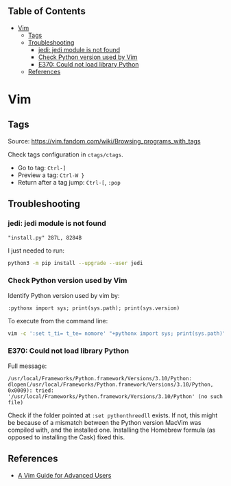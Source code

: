 <!-- START doctoc generated TOC please keep comment here to allow auto update -->
<!-- DON'T EDIT THIS SECTION, INSTEAD RE-RUN doctoc TO UPDATE -->
## Table of Contents

- [Vim](#vim)
  - [Tags](#tags)
  - [Troubleshooting](#troubleshooting)
    - [jedi: jedi module is not found](#jedi-jedi-module-is-not-found)
    - [Check Python version used by Vim](#check-python-version-used-by-vim)
    - [E370: Could not load library Python](#e370-could-not-load-library-python)
  - [References](#references)

<!-- END doctoc generated TOC please keep comment here to allow auto update -->

# Vim

## Tags

Source: https://vim.fandom.com/wiki/Browsing_programs_with_tags

Check tags configuration in `ctags/ctags`.

- Go to tag: `Ctrl-]`
- Preview a tag: `Ctrl-W }`
- Return after a tag jump: `Ctrl-[`, `:pop`

## Troubleshooting

### jedi: jedi module is not found

```text
"install.py" 287L, 8284B
```

I just needed to run:

```bash
python3 -m pip install --upgrade --user jedi
```

### Check Python version used by Vim

Identify Python version used by vim by:

```
:pythonx import sys; print(sys.path); print(sys.version)
```

To execute from the command line:

```bash
vim -c ':set t_ti= t_te= nomore' "+pythonx import sys; print(sys.path)" +qall
```

### E370: Could not load library Python

Full message:

```text
/usr/local/Frameworks/Python.framework/Versions/3.10/Python: dlopen(/usr/local/Frameworks/Python.framework/Versions/3.10/Python, 0x0009): tried: '/usr/local/Frameworks/Python.framework/Versions/3.10/Python' (no such file)
```

Check if the folder pointed at `:set pythonthreedll` exists. If not, this might be because of a mismatch between the Python version MacVim was compiled with, and the installed one. Installing the Homebrew formula (as opposed to installing the Cask) fixed this.

## References

- [A Vim Guide for Advanced Users](https://thevaluable.dev/vim-advanced/)
